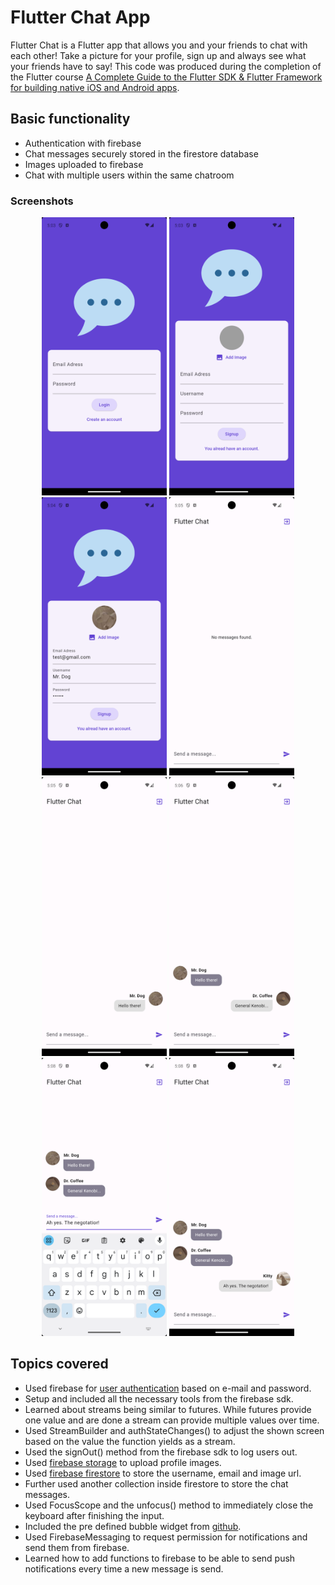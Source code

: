 # Flutter Chat App

Flutter Chat is a Flutter app that allows you and your friends to chat with each other! Take a picture for your profile, sign up and always see what your friends have to say! This code was produced during the completion of the Flutter course [A Complete Guide to the Flutter SDK & Flutter Framework for building native iOS and Android apps](https://www.udemy.com/course/learn-flutter-dart-to-build-ios-android-apps/learn/lecture/37130436#overview).

## Basic functionality
- Authentication with firebase
- Chat messages securely stored in the firestore database
- Images uploaded to firebase
- Chat with multiple users within the same chatroom

### Screenshots 
<div align="center">
  <img src="login_screen.png" alt="Login screen" width="200"/>
  <img src="signup_screen_empty.png" alt="Empty login screen" width="200"/>
  <img src="signup_screen_filled.png" alt="Login screen filled out with example data" width="200"/>
  <img src="empty_chat.png" alt="Empty chat before the first message" width="200"/>
  <img src="first_message.png" alt="First message in the chat" width="200"/>
  <img src="second_message.png" alt="Second message in the chat" width="200"/>
  <img src="typing_message.png" alt="Typing a message in the chat" width="200"/>
  <img src="third_message.png" alt="Third message in the chat" width="200"/>
</div>

## Topics covered 

- Used firebase for [user authentication](https://firebase.google.com/docs/auth/flutter/start) based on e-mail and password.
- Setup and included all the necessary tools from the firebase sdk.
- Learned about streams being similar to futures. While futures provide one value and are done a stream can provide multiple values over time.
- Used StreamBuilder and authStateChanges() to adjust the shown screen based on the value the function yields as a stream.
- Used the signOut() method from the firebase sdk to log users out.
- Used [firebase storage](https://firebase.google.com/docs/storage/flutter/start) to upload profile images.
- Used [firebase firestore](https://firebase.google.com/docs/firestore) to store the username, email and image url.
- Further used another collection inside firestore to store the chat messages.
- Used FocusScope and the unfocus() method to immediately close the keyboard after finishing the input.
- Included the pre defined bubble widget from [github](https://github.com/academind/flutter-complete-guide-course-resources/blob/main/Lecture%20Attachments/14%20Chat%20App/message_bubble.dart).
- Used FirebaseMessaging to request permission for notifications and send them from firebase.
- Learned how to add functions to firebase to be able to send push notifications every time a new message is send.